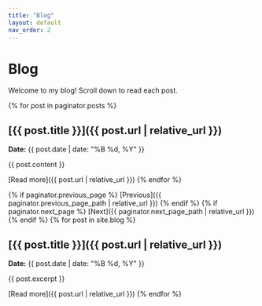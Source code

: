 ```yaml
---
title: "Blog"
layout: default
nav_order: 2
---
```


# Blog

Welcome to my blog! Scroll down to read each post.

{% for post in paginator.posts %}
## [{{ post.title }}]({{ post.url | relative_url }})
**Date:** {{ post.date | date: "%B %d, %Y" }}

{{ post.content }}

[Read more]({{ post.url | relative_url }})
{% endfor %}

{% if paginator.previous_page %}
  [Previous]({{ paginator.previous_page_path | relative_url }})
{% endif %}
{% if paginator.next_page %}
  [Next]({{ paginator.next_page_path | relative_url }})
{% endif %}
{% for post in site.blog %}
## [{{ post.title }}]({{ post.url | relative_url }})
**Date:** {{ post.date | date: "%B %d, %Y" }}

{{ post.excerpt }}

[Read more]({{ post.url | relative_url }})
{% endfor %}
